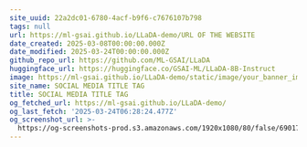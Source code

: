 ```yaml
---
site_uuid: 22a2dc01-6780-4acf-b9f6-c7676107b798
tags: null
url: https://ml-gsai.github.io/LLaDA-demo/URL OF THE WEBSITE
date_created: 2025-03-08T00:00:00.000Z
date_modified: 2025-03-24T00:00:00.000Z
github_repo_url: https://github.com/ML-GSAI/LLaDA
huggingface_url: https://huggingface.co/GSAI-ML/LLaDA-8B-Instruct
image: https://ml-gsai.github.io/LLaDA-demo/static/image/your_banner_image.png
site_name: SOCIAL MEDIA TITLE TAG
title: SOCIAL MEDIA TITLE TAG
og_fetched_url: https://ml-gsai.github.io/LLaDA-demo/
og_last_fetch: '2025-03-24T06:28:24.477Z'
og_screenshot_url: >-
  https://og-screenshots-prod.s3.amazonaws.com/1920x1080/80/false/690176b70fd6ba30f06412a82c6692d70878e3de94ead139497287e9d7e56706.jpeg
---
```


